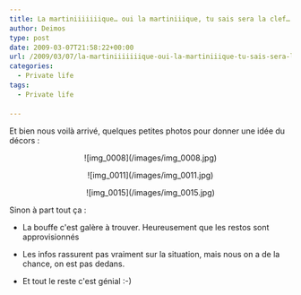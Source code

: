 ```yaml
---
title: La martiniiiiiiique… oui la martiniiique, tu sais sera la clef…
author: Deimos
type: post
date: 2009-03-07T21:58:22+00:00
url: /2009/03/07/la-martiniiiiiiique-oui-la-martiniiique-tu-sais-sera-la-clef/
categories:
  - Private life
tags:
  - Private life

---
```


Et bien nous voilà arrivé, quelques petites photos pour donner une idée du décors :

<p style="text-align: center;">
![img_0008](/images/img_0008.jpg)

<p style="text-align: center;">
![img_0011](/images/img_0011.jpg)

<p style="text-align: center;">
![img_0015](/images/img_0015.jpg)

Sinon à part tout ça :

* La bouffe c'est galère à trouver. Heureusement que les restos sont approvisionnés

* Les infos rassurent pas vraiment sur la situation, mais nous on a de la chance, on est pas dedans.

* Et tout le reste c'est génial :-)
